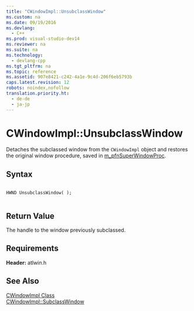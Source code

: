 ```yaml
---
title: "CWindowImpl::UnsubclassWindow"
ms.custom: na
ms.date: 09/19/2016
ms.devlang: 
  - C++
ms.prod: visual-studio-dev14
ms.reviewer: na
ms.suite: na
ms.technology: 
  - devlang-cpp
ms.tgt_pltfrm: na
ms.topic: reference
ms.assetid: 907e8421-c242-4a1e-9c4d-206f6eb5793b
caps.latest.revision: 12
robots: noindex,nofollow
translation.priority.ht: 
  - de-de
  - ja-jp
---
```

# CWindowImpl::UnsubclassWindow
Detaches the subclassed window from the `CWindowImpl` object and restores the original window procedure, saved in [m_pfnSuperWindowProc](../vs140/CWindowImpl--m_pfnSuperWindowProc.md).  
  
## Syntax  
  
```  
  
HWND UnsubclassWindow( );  
  
```  
  
## Return Value  
 The handle to the window previously subclassed.  
  
## Requirements  
 **Header:** atlwin.h  
  
## See Also  
 [CWindowImpl Class](../vs140/CWindowImpl-Class.md)   
 [CWindowImpl::SubclassWindow](../vs140/CWindowImpl--SubclassWindow.md)